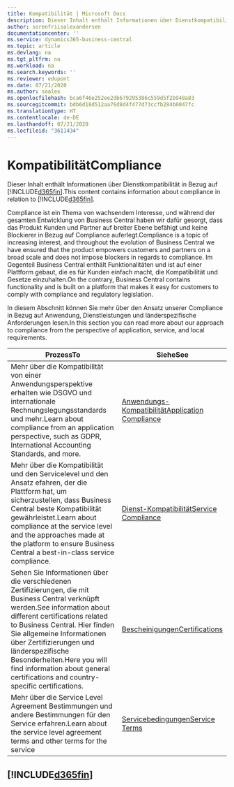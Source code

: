 ```yaml
---
title: Kompatibilität | Microsoft Docs
description: Dieser Inhalt enthält Informationen über Dienstkompatibilität in Bezug auf Business Central.
author: sorenfriisalexandersen
documentationcenter: ''
ms.service: dynamics365-business-central
ms.topic: article
ms.devlang: na
ms.tgt_pltfrm: na
ms.workload: na
ms.search.keywords: ''
ms.reviewer: edupont
ms.date: 07/21/2020
ms.author: soalex
ms.openlocfilehash: bca6f46e252ee2db679295386c559d5f2b948a83
ms.sourcegitcommit: bdb6d18d512aa76d8d4f477d73ccfb284b0047fc
ms.translationtype: HT
ms.contentlocale: de-DE
ms.lasthandoff: 07/21/2020
ms.locfileid: "3611434"
---
```

# <a name="compliance"></a><span data-ttu-id="ddb90-103">Kompatibilität</span><span class="sxs-lookup"><span data-stu-id="ddb90-103">Compliance</span></span>

<span data-ttu-id="ddb90-104">Dieser Inhalt enthält Informationen über Dienstkompatibilität in Bezug auf [!INCLUDE[d365fin](../includes/d365fin_md.md)].</span><span class="sxs-lookup"><span data-stu-id="ddb90-104">This content contains information about compliance in relation to [!INCLUDE[d365fin](../includes/d365fin_md.md)].</span></span>  

<span data-ttu-id="ddb90-105">Compliance ist ein Thema von wachsendem Interesse, und während der gesamten Entwicklung von Business Central haben wir dafür gesorgt, dass das Produkt Kunden und Partner auf breiter Ebene befähigt und keine Blockierer in Bezug auf Compliance auferlegt.</span><span class="sxs-lookup"><span data-stu-id="ddb90-105">Compliance is a topic of increasing interest, and throughout the evolution of Business Central we have ensured that the product empowers customers and partners on a broad scale and does not impose blockers in regards to compliance.</span></span> <span data-ttu-id="ddb90-106">Im Gegenteil Business Central enthält Funktionalitäten und ist auf einer Plattform gebaut, die es für Kunden einfach macht, die Kompatibilität und Gesetze einzuhalten.</span><span class="sxs-lookup"><span data-stu-id="ddb90-106">On the contrary, Business Central contains functionality and is built on a platform that makes it easy for customers to comply with compliance and regulatory legislation.</span></span>

<span data-ttu-id="ddb90-107">In diesem Abschnitt können Sie mehr über den Ansatz unserer Compliance in Bezug auf Anwendung, Dienstleistungen und länderspezifische Anforderungen lesen.</span><span class="sxs-lookup"><span data-stu-id="ddb90-107">In this section you can read more about our approach to compliance from the perspective of application, service, and local  requirements.</span></span>

|<span data-ttu-id="ddb90-108">**Prozess**</span><span class="sxs-lookup"><span data-stu-id="ddb90-108">**To**</span></span>|<span data-ttu-id="ddb90-109">**Siehe**</span><span class="sxs-lookup"><span data-stu-id="ddb90-109">**See**</span></span>|  
|------------|-------------|  
|<span data-ttu-id="ddb90-110">Mehr über die Kompatibilität von einer Anwendungsperspektive erhalten wie DSGVO und internationale Rechnungslegungsstandards und mehr.</span><span class="sxs-lookup"><span data-stu-id="ddb90-110">Learn about compliance from an application perspective, such as GDPR, International Accounting Standards, and more.</span></span>|[<span data-ttu-id="ddb90-111">Anwendungs-Kompatibilität</span><span class="sxs-lookup"><span data-stu-id="ddb90-111">Application Compliance</span></span>](compliance-application-compliance.md)|  
|<span data-ttu-id="ddb90-112">Mehr über die Kompatibilität und den Servicelevel und den Ansatz efahren, der die Plattform hat, um sicherzustellen, dass Business Central beste Kompatibilität gewährleistet.</span><span class="sxs-lookup"><span data-stu-id="ddb90-112">Learn about compliance at the service level and the approaches made at the platform to ensure Business Central a best-in-class service compliance.</span></span>|[<span data-ttu-id="ddb90-113">Dienst-Kompatibilität</span><span class="sxs-lookup"><span data-stu-id="ddb90-113">Service Compliance</span></span>](compliance-service-compliance.md)|  
|<span data-ttu-id="ddb90-114">Sehen Sie Informationen über die verschiedenen Zertifizierungen, die mit Business Central verknüpft werden.</span><span class="sxs-lookup"><span data-stu-id="ddb90-114">See information about different certifications related to Business Central.</span></span> <span data-ttu-id="ddb90-115">Hier finden Sie allgemeine Informationen über Zertifizierungen und länderspezifische Besonderheiten.</span><span class="sxs-lookup"><span data-stu-id="ddb90-115">Here you will find information about general certifications and country-specific certifications.</span></span>|[<span data-ttu-id="ddb90-116">Bescheinigungen</span><span class="sxs-lookup"><span data-stu-id="ddb90-116">Certifications</span></span>](compliance-certifications.md)|  
|<span data-ttu-id="ddb90-117">Mehr über die Service Level Agreement Bestimmungen und andere Bestimmungen für den Service erfahren.</span><span class="sxs-lookup"><span data-stu-id="ddb90-117">Learn about the service level agreement terms and other terms for the service</span></span>|[<span data-ttu-id="ddb90-118">Servicebedingungen</span><span class="sxs-lookup"><span data-stu-id="ddb90-118">Service Terms</span></span>](compliance-service-compliance.md#service-terms)|  

## [!INCLUDE[d365fin](../includes/free_trial_md.md)]  
